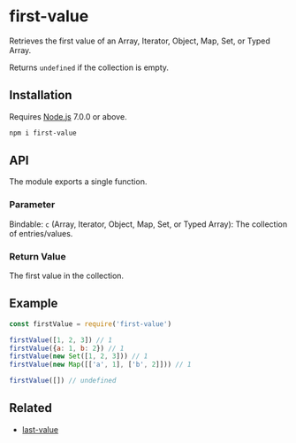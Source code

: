 # first-value

Retrieves the first value of an Array, Iterator, Object, Map, Set, or Typed Array.

Returns `undefined` if the collection is empty.

## Installation

Requires [Node.js](https://nodejs.org/) 7.0.0 or above.

```bash
npm i first-value
```

## API

The module exports a single function.

### Parameter

Bindable: `c` (Array, Iterator, Object, Map, Set, or Typed Array): The collection of entries/values.

### Return Value

The first value in the collection.

## Example

```javascript
const firstValue = require('first-value')

firstValue([1, 2, 3]) // 1
firstValue({a: 1, b: 2}) // 1
firstValue(new Set([1, 2, 3])) // 1
firstValue(new Map([['a', 1], ['b', 2]])) // 1

firstValue([]) // undefined
```

## Related

* [last-value](https://github.com/lamansky/last-value)

